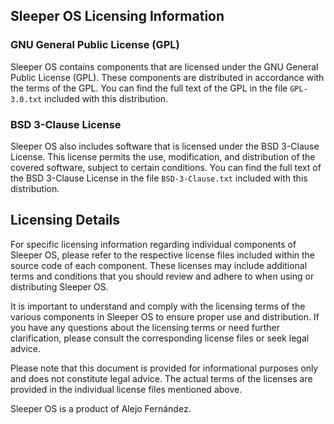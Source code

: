 ## Sleeper OS Licensing Information

### GNU General Public License (GPL)

Sleeper OS contains components that are licensed under the GNU General Public License (GPL). These components are distributed in accordance with the terms of the GPL. You can find the full text of the GPL in the file `GPL-3.0.txt` included with this distribution.

### BSD 3-Clause License

Sleeper OS also includes software that is licensed under the BSD 3-Clause License. This license permits the use, modification, and distribution of the covered software, subject to certain conditions. You can find the full text of the BSD 3-Clause License in the file `BSD-3-Clause.txt` included with this distribution.

## Licensing Details

For specific licensing information regarding individual components of Sleeper OS, please refer to the respective license files included within the source code of each component. These licenses may include additional terms and conditions that you should review and adhere to when using or distributing Sleeper OS.

It is important to understand and comply with the licensing terms of the various components in Sleeper OS to ensure proper use and distribution. If you have any questions about the licensing terms or need further clarification, please consult the corresponding license files or seek legal advice.

Please note that this document is provided for informational purposes only and does not constitute legal advice. The actual terms of the licenses are provided in the individual license files mentioned above.

Sleeper OS is a product of Alejo Fernández.
